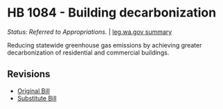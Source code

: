 # HB 1084 - Building decarbonization
*Status: Referred to Appropriations.* | [leg.wa.gov summary](https://app.leg.wa.gov/billsummary?BillNumber=1084&Year=2021)

Reducing statewide greenhouse gas emissions by achieving greater decarbonization of residential and commercial buildings.

## Revisions
* [Original Bill](1/)
* [Substitute Bill](S/)
